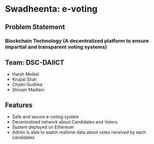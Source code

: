 # Swadheenta: e-voting

## Problem Statement

### Blockchain Technology (A decentralized platform to ensure impartial and transparent voting systems)

## Team: DSC-DAIICT

- Harsh Metkel
- Krupal Shah
- Chaitri Gudhka
- Shivam Madlani

## Features

- Safe and secure e-voting system
- Decentralised network about Candidates and Voters
- System deployed on Ethereum
- Admin is able to watch realtime data about votes received by each candidates
